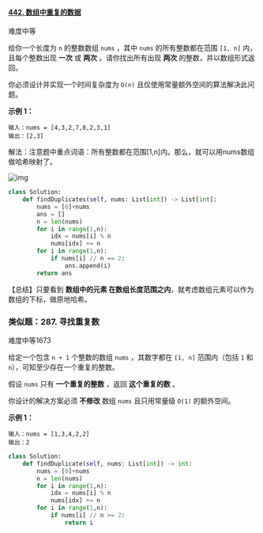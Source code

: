 #### [442. 数组中重复的数据](https://leetcode-cn.com/problems/find-all-duplicates-in-an-array/)

难度中等

给你一个长度为 `n` 的整数数组 `nums` ，其中 `nums` 的所有整数都在范围 `[1, n]` 内，且每个整数出现 **一次** 或 **两次** 。请你找出所有出现 **两次** 的整数，并以数组形式返回。

你必须设计并实现一个时间复杂度为 `O(n)` 且仅使用常量额外空间的算法解决此问题。

**示例 1：**

```
输入：nums = [4,3,2,7,8,2,3,1]
输出：[2,3]
```



解法：注意题中重点词语：所有整数都在范围[1,n]内。那么，就可以用nums数组做哈希映射了。

![img](https://pic1.zhimg.com/80/v2-c52e34df9f0f0fe91f2de40b5f1b0e01_1440w.png)



```python
class Solution:
    def findDuplicates(self, nums: List[int]) -> List[int]:
        nums = [0]+nums
        ans = []
        n = len(nums)
        for i in range(1,n):
            idx = nums[i] % n
            nums[idx] += n
        for i in range(1,n):
            if nums[i] // n == 2:
                ans.append(i)
        return ans

```



【总结】只要看到 **数组中的元素 在数组长度范围之内**，就考虑数组元素可以作为数组的下标，做原地哈希。



### 类似题：287. 寻找重复数

难度中等1673

给定一个包含 `n + 1` 个整数的数组 `nums` ，其数字都在 `[1, n]` 范围内（包括 `1` 和 `n`），可知至少存在一个重复的整数。

假设 `nums` 只有 **一个重复的整数** ，返回 **这个重复的数** 。

你设计的解决方案必须 **不修改** 数组 `nums` 且只用常量级 `O(1)` 的额外空间。

 

**示例 1：**

```
输入：nums = [1,3,4,2,2]
输出：2
```

```python
class Solution:
    def findDuplicate(self, nums: List[int]) -> int:
        nums = [0]+nums
        n = len(nums)
        for i in range(1,n):
            idx = nums[i] % n
            nums[idx] += n
        for i in range(1,n):
            if nums[i] // n >= 2:
                return i
```

